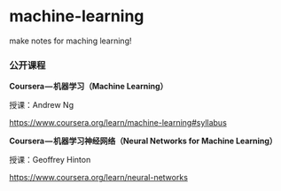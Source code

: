 # machine-learning   
make notes for maching learning! 

### 公开课程

**Coursera — 机器学习（Machine Learning）**

授课：Andrew Ng

https://www.coursera.org/learn/machine-learning#syllabus

**Coursera — 机器学习神经网络（Neural Networks for Machine Learning）**

授课：Geoffrey Hinton

https://www.coursera.org/learn/neural-networks





